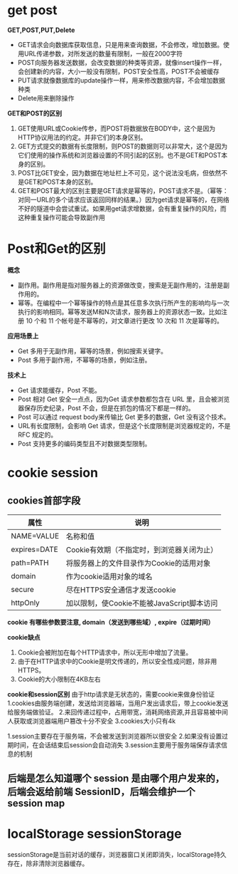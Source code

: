 # get post
**GET,POST,PUT,Delete**
* GET请求会向数据库获取信息，只是用来查询数据，不会修改，增加数据。使用URL传递参数，对所发送的数量有限制，一般在2000字符
* POST向服务器发送数据，会改变数据的种类等资源，就像insert操作一样，会创建新的内容，大小一般没有限制，POST安全性高，POST不会被缓存
* PUT请求就像数据库的update操作一样，用来修改数据内容，不会增加数据种类
* Delete用来删除操作

**GET和POST的区别**

1. GET使用URL或Cookie传参，而POST将数据放在BODY中，这个是因为HTTP协议用法的约定。并非它们的本身区别。
2. GET方式提交的数据有长度限制，则POST的数据则可以非常大，这个是因为它们使用的操作系统和浏览器设置的不同引起的区别。也不是GET和POST本身的区别。
3. POST比GET安全，因为数据在地址栏上不可见，这个说法没毛病，但依然不是GET和POST本身的区别。
4. GET和POST最大的区别主要是GET请求是幂等的，POST请求不是。（幂等：对同一URL的多个请求应该返回同样的结果。）因为get请求是幂等的，在网络不好的隧道中会尝试重试。如果用get请求增数据，会有重复操作的风险，而这种重复操作可能会导致副作用

# Post和Get的区别
**概念**
* 副作用。副作用是指对服务器上的资源做改变，搜索是无副作用的，注册是副作用的。
* 幂等。在编程中一个幂等操作的特点是其任意多次执行所产生的影响均与一次执行的影响相同。幂等发送M和N次请求，服务器上的资源状态一致。比如注册 10 个和 11 个帐号是不幂等的，对文章进行更改 10 次和 11 次是幂等的。

**应用场景上**
* Get 多用于无副作用，幂等的场景，例如搜索关键字。
* Post 多用于副作用，不幂等的场景，例如注册。

**技术上**
* Get 请求能缓存，Post 不能。
* Post 相对 Get 安全一点点，因为Get 请求参数都包含在 URL 里，且会被浏览器保存历史纪录，Post 不会，但是在抓包的情况下都是一样的。
* Post 可以通过 request body来传输比 Get 更多的数据，Get 没有这个技术。
* URL有长度限制，会影响 Get 请求，但是这个长度限制是浏览器规定的，不是 RFC 规定的。
* Post 支持更多的编码类型且不对数据类型限制。

# cookie session

## cookies首部字段
|属性|说明|
|----|----|
|NAME=VALUE|名称和值|
|expires=DATE|Cookie有效期（不指定时，到浏览器关闭为止）|
|path=PATH|将服务器上的文件目录作为Cookie的适用对象|
|domain|作为cookie适用对象的域名|
|secure|尽在HTTPS安全通信才发送cookie|
|httpOnly|加以限制，使Cookie不能被JavaScript脚本访问|

**cookie 有哪些参数要注意, domain（发送到哪些域）, expire（过期时间）**

**cookie缺点** 
1. Cookie会被附加在每个HTTP请求中，所以无形中增加了流量。
2. 由于在HTTP请求中的Cookie是明文传递的，所以安全性成问题，除非用HTTPS。
3. Cookie的大小限制在4KB左右

**cookie和session区别**
由于http请求是无状态的，需要cookie来做身份验证
1.cookies由服务端创建，发送给浏览器端，当用户发出请求后，带上cookie发送给服务端做验证。
2.来回传递过程中，占用带宽，消耗网络资源,并且容易被中间人获取或浏览器端用户篡改十分不安全
3.cookies大小只有4k

1.session主要存在于服务端，不会被发送到浏览器所以很安全
2.如果没有设置过期时间，在会话结束后session会自动消失
3.session主要用于服务端保存请求信息的机制

## 后端是怎么知道哪个 session 是由哪个用户发来的，后端会返给前端 SessionID，后端会维护一个 session map


# localStorage sessionStorage
sessionStorage是当前对话的缓存，浏览器窗口关闭即消失，localStorage持久存在，除非清除浏览器缓存。
